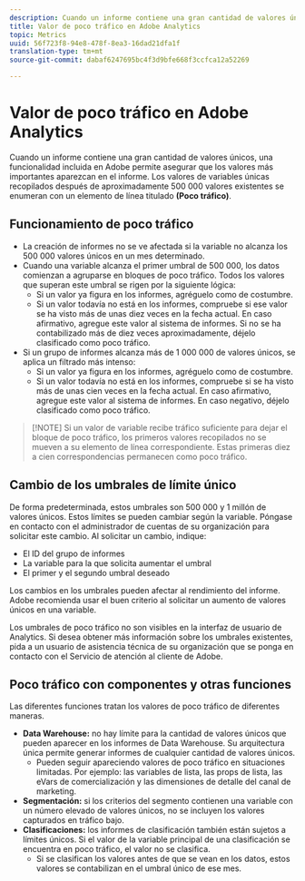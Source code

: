 ```yaml
---
description: Cuando un informe contiene una gran cantidad de valores únicos, una funcionalidad incluida en Adobe permite asegurar que los valores más importantes aparezcan en el informe.
title: Valor de poco tráfico en Adobe Analytics
topic: Metrics
uuid: 56f723f8-94e8-478f-8ea3-16dad21dfa1f
translation-type: tm+mt
source-git-commit: dabaf6247695bc4f3d9bfe668f3ccfca12a52269

---
```



# Valor de poco tráfico en Adobe Analytics

Cuando un informe contiene una gran cantidad de valores únicos, una funcionalidad incluida en Adobe permite asegurar que los valores más importantes aparezcan en el informe. Los valores de variables únicas recopilados después de aproximadamente 500 000 valores existentes se enumeran con un elemento de línea titulado **(Poco tráfico)**.

## Funcionamiento de poco tráfico

* La creación de informes no se ve afectada si la variable no alcanza los 500 000 valores únicos en un mes determinado.
* Cuando una variable alcanza el primer umbral de 500 000, los datos comienzan a agruparse en bloques de poco tráfico. Todos los valores que superan este umbral se rigen por la siguiente lógica:
   * Si un valor ya figura en los informes, agréguelo como de costumbre.
   * Si un valor todavía no está en los informes, compruebe si ese valor se ha visto más de unas diez veces en la fecha actual. En caso afirmativo, agregue este valor al sistema de informes. Si no se ha contabilizado más de diez veces aproximadamente, déjelo clasificado como poco tráfico.
* Si un grupo de informes alcanza más de 1 000 000 de valores únicos, se aplica un filtrado más intenso:
   * Si un valor ya figura en los informes, agréguelo como de costumbre.
   * Si un valor todavía no está en los informes, compruebe si se ha visto más de unas cien veces en la fecha actual. En caso afirmativo, agregue este valor al sistema de informes. En caso negativo, déjelo clasificado como poco tráfico.

>[!NOTE] Si un valor de variable recibe tráfico suficiente para dejar el bloque de poco tráfico, los primeros valores recopilados no se mueven a su elemento de línea correspondiente. Estas primeras diez a cien correspondencias permanecen como poco tráfico.

## Cambio de los umbrales de límite único

De forma predeterminada, estos umbrales son 500 000 y 1 millón de valores únicos. Estos límites se pueden cambiar según la variable. Póngase en contacto con el administrador de cuentas de su organización para solicitar este cambio. Al solicitar un cambio, indique:

* El ID del grupo de informes
* La variable para la que solicita aumentar el umbral
* El primer y el segundo umbral deseado

Los cambios en los umbrales pueden afectar al rendimiento del informe. Adobe recomienda usar el buen criterio al solicitar un aumento de valores únicos en una variable.

Los umbrales de poco tráfico no son visibles en la interfaz de usuario de Analytics. Si desea obtener más información sobre los umbrales existentes, pida a un usuario de asistencia técnica de su organización que se ponga en contacto con el Servicio de atención al cliente de Adobe.

## Poco tráfico con componentes y otras funciones

Las diferentes funciones tratan los valores de poco tráfico de diferentes maneras.

* **Data Warehouse:** no hay límite para la cantidad de valores únicos que pueden aparecer en los informes de Data Warehouse. Su arquitectura única permite generar informes de cualquier cantidad de valores únicos.
   * Pueden seguir apareciendo valores de poco tráfico en situaciones limitadas. Por ejemplo: las variables de lista, las props de lista, las eVars de comercialización y las dimensiones de detalle del canal de marketing.
* **Segmentación:** si los criterios del segmento contienen una variable con un número elevado de valores únicos, no se incluyen los valores capturados en tráfico bajo.
* **Clasificaciones:** los informes de clasificación también están sujetos a límites únicos. Si el valor de la variable principal de una clasificación se encuentra en poco tráfico, el valor no se clasifica.
   * Si se clasifican los valores antes de que se vean en los datos, estos valores se contabilizan en el umbral único de ese mes.
